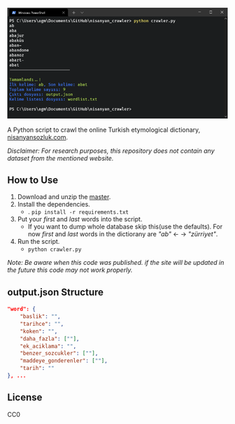 ![screenshot](ss.png)

A Python script to crawl the online Turkish etymological dictionary, [nisanyansozluk.com](https://www.nisanyansozluk.com/).

_Disclaimer: For research purposes, this repository does not contain any dataset from the mentioned website._

## How to Use

1. Download and unzip the [master](../../archive/refs/heads/master.zip).
2. Install the dependencies.
    - . `pip install -r requirements.txt`
3. Put your _first_ and _last_ words into the script.
    - If you want to dump whole database skip this(use the defaults). For now _first_ and _last_ words in the dictiorany are _"ab"_ <- -> _"zürriyet"_.
4. Run the script.
    - `python crawler.py`

_Note: Be aware when this code was published. if the site will be updated in the future this code may not work properly._

## output.json Structure

```json
"word": {
    "baslik": "",
    "tarihce": "",
    "koken": "",
    "daha_fazla": [""],
    "ek_aciklama": "",
    "benzer_sozcukler": [""],
    "maddeye_gonderenler": [""],
    "tarih": ""
}, ...
```

<!-- ## TODO

-   [ ] Parameters.
-   [ ] Safely stop the process. -->

## License

CC0
